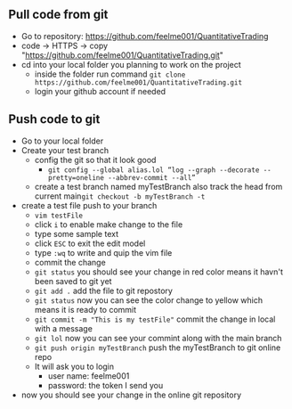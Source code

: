 ## Pull code from git
- Go to repository: https://github.com/feelme001/QuantitativeTrading
- code -> HTTPS -> copy "https://github.com/feelme001/QuantitativeTrading.git"
- cd into your local folder you planning to work on the project
  - inside the folder run command ```git clone https://github.com/feelme001/QuantitativeTrading.git``` 
  - login your github account if needed

## Push code to git
- Go to your local folder
- Create your test branch
  - config the git so that it look good
    - ```git config --global alias.lol “log --graph --decorate --pretty=oneline --abbrev-commit --all”```
  - create a test branch named myTestBranch also track the head from current main```git checkout -b myTestBranch -t```
- create a test file push to your branch
  - ```vim testFile```
  - click ```i``` to enable make change to the file
  - type some sample text
  - click ```ESC``` to exit the edit model
  - type ```:wq``` to write and quip the vim file
  - commit the change
   - ```git status``` you should see your change in red color means it havn't been saved to git yet
   - ```git add .``` add the file to git repostory
   - ```git status``` now you can see the color change to yellow which means it is ready to commit
   - ```git commit -m "This is my testFile"``` commit the change in local with a message
   - ```git lol``` now you can see your commint along with the main branch
   - ```git push origin myTestBranch``` push the myTestBranch to git online repo
   - It will ask you to login
        - user name: feelme001
        - password: the token I send you
- now you should see your change in the online git repository